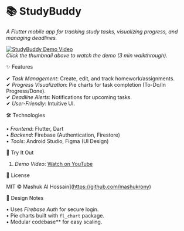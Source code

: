 # 📚 StudyBuddy 

*A Flutter mobile app for tracking study tasks, visualizing progress, and managing deadlines.*  

[![StudyBuddy Demo Video](https://img.youtube.com/vi/LwaVYusEjWw/maxresdefault.jpg)](https://youtu.be/LwaVYusEjWw)  
*Click the thumbnail above to watch the demo (3 min walkthrough).*  



✨ Features 

✔ *Task Management*: Create, edit, and track homework/assignments.  
✔ *Progress Visualization*: Pie charts for task completion (To-Do/In Progress/Done).  
✔ *Deadline Alerts*: Notifications for upcoming tasks.  
✔ *User-Friendly*: Intuitive UI.  



🛠️ Technologies 

• *Frontend*: Flutter, Dart  
• *Backend*: Firebase (Authentication, Firestore)  
• *Tools*: Android Studio, Figma (UI Design)  



🚀 Try It Out 

1. *Demo Video*: [Watch on YouTube](https://youtu.be/LwaVYusEjWw)  


📜 License 

MIT © Mashuk Al Hossain](https://github.com/mashukrony)  



🎨 Design Notes 

• Uses *Firebase Auth* for secure login.  
• Pie charts built with `fl_chart` package.  
• Modular codebase** for easy scaling.  

